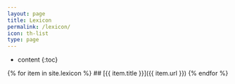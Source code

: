```yaml
---
layout: page
title: Lexicon
permalink: /lexicon/
icon: th-list
type: page
---
```

* content
{:toc}

{% for item in site.lexicon %}
    ## [{{ item.title }}]({{ item.url }})
{% endfor %}
